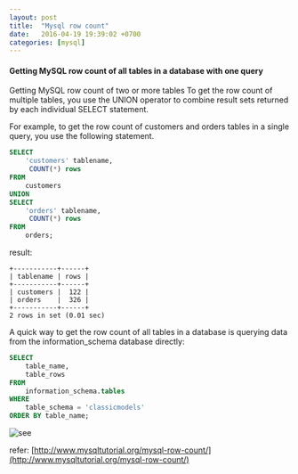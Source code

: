 ```yaml
---
layout: post
title:  "Mysql row count"
date:   2016-04-19 19:39:02 +0700
categories: [mysql]
---
```

#### Getting MySQL row count of all tables in a database with one query
Getting MySQL row count of two or more tables
To get the row count of multiple tables, you use the UNION operator to combine result sets returned by each individual SELECT statement.

For example, to get the row count of customers and orders tables in a single query, you use the following statement.
```sql
SELECT 
    'customers' tablename, 
     COUNT(*) rows
FROM
    customers 
UNION 
SELECT 
    'orders' tablename, 
     COUNT(*) rows
FROM
    orders;
```
result:
```
+-----------+------+
| tablename | rows |
+-----------+------+
| customers |  122 |
| orders    |  326 |
+-----------+------+
2 rows in set (0.01 sec)
```

A quick way to get the row count of all tables in a database is querying data from the information_schema database directly:

```sql
SELECT 
    table_name, 
    table_rows
FROM
    information_schema.tables
WHERE
    table_schema = 'classicmodels'
ORDER BY table_name;
```

![see](http://www.mysqltutorial.org/wp-content/uploads/2017/07/MySQL-Row-Count.png)

refer: [http://www.mysqltutorial.org/mysql-row-count/](http://www.mysqltutorial.org/mysql-row-count/)